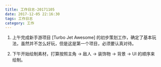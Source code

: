 ```yaml
---
title: 工作日志-20171105
date: 2017-12-05 22:16:30
tags: 工作日志
category: 工作
---
```


1. 上午完成新手游项目 [Turbo Jet Awesome] 的初步策划工作，确定了基本玩法，虽然并不怎么好玩，但是这是第一个项目，必须要认真对待。

2. 下午开始绘制素材，打算按照主角  -> 敌人 -> 装饰物 -> 背景 -> UI 的顺序来绘制。
